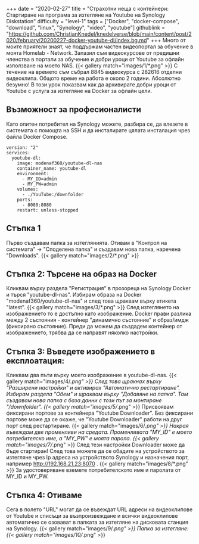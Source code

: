 +++
date = "2020-02-27"
title = "Страхотни неща с контейнери: Стартиране на програма за изтегляне на Youtube на Synology Diskstation"
difficulty = "level-1"
tags = ["Docker", "docker-compose", "download", "linux", "Synology", "video", "youtube"]
githublink = "https://github.com/ChristianKnedel/knedelverse/blob/main/content/post/2020/february/20200227-docker-youtube-dl/index.bg.md"
+++
Много от моите приятели знаят, че поддържам частен видеопортал за обучение в моята Homelab - Network. Запазил съм видеокурсове от предишни членства в портали за обучение и добри уроци от Youtube за офлайн използване на моето NAS.
{{< gallery match="images/1/*.png" >}}
С течение на времето съм събрал 8845 видеокурса с 282616 отделни видеоклипа. Общото време на работа е около 2 години. Абсолютно безумно! В този урок показвам как да архивирате добри уроци от Youtube с услуга за изтегляне на Docker за офлайн цели.
## Възможност за професионалисти
Като опитен потребител на Synology можете, разбира се, да влезете в системата с помощта на SSH и да инсталирате цялата инсталация чрез файла Docker Compose.
```
version: "2"
services:
  youtube-dl:
    image: modenaf360/youtube-dl-nas
    container_name: youtube-dl
    environment:
      - MY_ID=admin
      - MY_PW=admin
    volumes:
      - ./YouTube:/downfolder
    ports:
      - 8080:8080
    restart: unless-stopped

```

## Стъпка 1
Първо създавам папка за изтеглянията. Отивам в "Контрол на системата" -> "Споделена папка" и създавам нова папка, наречена "Downloads".
{{< gallery match="images/2/*.png" >}}

## Стъпка 2: Търсене на образ на Docker
Кликвам върху раздела "Регистрация" в прозореца на Synology Docker и търся "youtube-dl-nas". Избирам образа на Docker "modenaf360/youtube-dl-nas" и след това щраквам върху етикета "latest".
{{< gallery match="images/3/*.png" >}}
След изтеглянето на изображението то е достъпно като изображение. Docker прави разлика между 2 състояния - контейнер "динамично състояние" и образ/имдж (фиксирано състояние). Преди да можем да създадем контейнер от изображението, трябва да се направят няколко настройки.
## Стъпка 3: Въведете изображението в експлоатация:
Кликвам два пъти върху моето изображение в youtube-dl-nas.
{{< gallery match="images/4/*.png" >}}
След това щракнах върху "Разширени настройки" и активирах "Автоматично рестартиране". Избирам раздела "Обем" и щраквам върху "Добавяне на папка". Там създавам нова папка с база данни с този път за монтиране "/downfolder".
{{< gallery match="images/5/*.png" >}}
Присвоявам фиксирани портове за контейнера "Youtube Downloader". Без фиксирани портове може да се окаже, че "Youtube Downloader" работи на друг порт след рестартиране.
{{< gallery match="images/6/*.png" >}}
Накрая въвеждам две променливи на средата. Променливата "MY_ID" е моето потребителско име, а "MY_PW" е моята парола.
{{< gallery match="images/7/*.png" >}}
След тези настройки Downloader може да бъде стартиран! След това можете да се обадите на устройството за изтегляне чрез Ip адреса на устройството Synology и назначения порт, например http://192.168.21.23:8070 .
{{< gallery match="images/8/*.png" >}}
За удостоверяване вземете потребителското име и паролата от MY_ID и MY_PW.
## Стъпка 4: Отиваме
Сега в полето "URL" могат да се въвеждат URL адреси на видеоклипове от Youtube и списъци за възпроизвеждане и всички видеоклипове автоматично се озовават в папката за изтегляне на дисковата станция на Synology.
{{< gallery match="images/9/*.png" >}}
Папка за изтегляне:
{{< gallery match="images/10/*.png" >}}